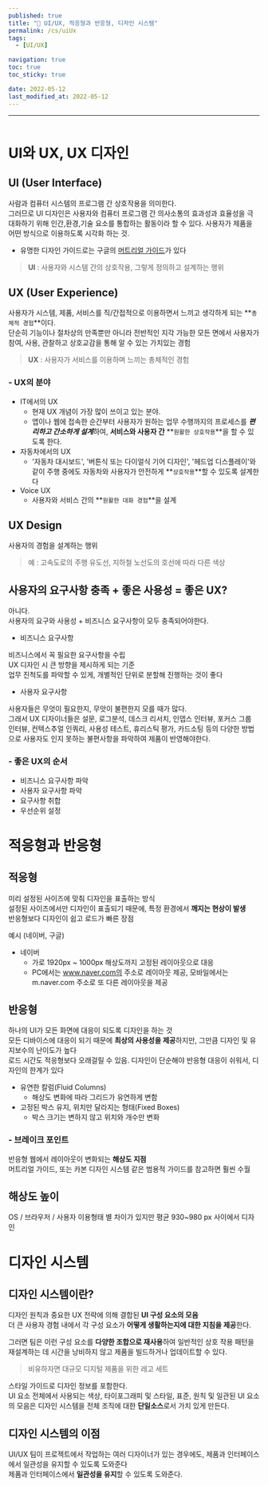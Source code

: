 ```yaml
---
published: true
title: "🌈 UI/UX, 적응형과 반응형, 디자인 시스템"
permalink: /cs/uiUx
tags:
  - [UI/UX]

navigation: true
toc: true
toc_sticky: true

date: 2022-05-12
last_modified_at: 2022-05-12
---
```

****
![]()

# UI와 UX, UX 디자인


##  UI (User Interface)

사람과 컴퓨터 시스템의 프로그램 간 상호작용을 의미한다.<br/>
그러므로 UI 디자인은 사용자와 컴퓨터 프로그램 간 의사소통의 효과성과 효율성을 극대화하기 위해 인간,환경,기술 요소를 통합하는 활동이라 할 수 있다. 사용자가 제품을 어떤 방식으로 이용하도록 시각화 하는 것.<br/>

- 유명한 디자인 가이드로는 구글의  <a href="https://material.io/design">머트리얼 가이드</a>가 있다

> **UI** : 사용자와 시스템 간의 상호작용, 그렇게 정의하고 설계하는 행위


## UX (User Experience)

사용자가 시스템, 제품, 서비스를 직/간접적으로 이용하면서 느끼고 생각하게 되는 **`총체적 경험`**이다. <br/>
단순히 기능이나 절차상의 만족뿐만 아니라 전반적인 지각 가능한 모든 면에서 사용자가 참여, 사용, 관찰하고 상호교감을 통해 알 수 있는 가치있는 경험<br/>

> **UX** : 사용자가 서비스를 이용하며 느끼는 총체적인 경험


### - UX의 분야

- IT에서의 UX
  - 현재 UX 개념이 가장 많이 쓰이고 있는 분야.
  - 앱이나 웹에 접속한 순간부터 사용자가 원하는 업무 수행까지의 프로세스를 ***편리하고 간소하게 설계***하여, **서비스와 사용자 간** **`원활한 상호작용`**을 할 수 있도록 한다.
- 자동차에서의 UX
  - '자동차 대시보드', '버튼식 또는 다이얼식 기어 디자인', '헤드업 디스플레이'와 같이 주행 중에도 자동차와 사용자가 안전하게 **`상호작용`**할 수 있도록 설계한다
- Voice UX
  - 사용자와 서비스 간의 **`원활한 대화 경험`**을 설계



## UX Design

사용자의 경험을 설계하는 행위 <br/>

> 예 : 고속도로의 주행 유도선, 지하철 노선도의 호선에 따라 다른 색상

## 사용자의 요구사항 충족 + 좋은 사용성 = 좋은 UX?

아니다. <br/>
사용자의 요구와 사용성 + 비즈니스 요구사항이 모두 충족되어야한다.<br/>

- 비즈니스 요구사항

비즈니스에서 꼭 필요한 요구사항을 수립<br/>
UX 디자인 시 큰 방향을 제시하게 되는 기준<br/>
업무 진척도를 파악할 수 있게, 개별적인 단위로 분할해 진행하는 것이 좋다<br/>

- 사용자 요구사항

사용자들은 무엇이  필요한지, 무앗이 불편한지 모를 때가 많다.<br/>
그래서 UX 디자이너들은 설문, 로그분석, 데스크 리서치, 인뎁스 인터뷰, 포커스 그룹 인터뷰, 컨텍스추얼 인쿼리, 사용성 테스트, 휴리스틱 평가, 카드소팅 등의 다양한 방법으로 사용자도 인지 못하는 불편사항을 파악하여 제품이 반영해야한다.<br/>

### - 좋은 UX의 순서

- 비즈니스 요구사항 파악
- 사용자 요구사항 파악
- 요구사항 취합
- 우선순위 설정


# 적응형과 반응형

## 적응형

미리 설정된 사이즈에 맞춰 디자인을 표출하는 방식 <br/>
설정된 사이즈에서만 디자인이 표출되기 때문에, 특정 환경에서 **깨지는 현상이 발생** <br/>
반응형보다 디자인이 쉽고 로드가 빠른 장점 <br/>

예시 (네이버, 구글)
- 네이버
  - 가로 1920px ~ 1000px 해상도까지 고정된 레이아웃으로 대응
  - PC에서는 www.naver.com의 주소로 레이아웃 제공, 모바일에서는 m.naver.com 주소로 또 다른 레이아웃을 제공


## 반응형

하나의 UI가 모든 화면에 대응이 되도록 디자인을 하는 것 <br/>
모든 디바이스에 대응이 되기 때문에 **최상의 사용성을 제공**하지만, 그만큼 디자인 및 유지보수의 난이도가 높다 <br/>
로드 시간도 적응형보다 오래걸릴 수 있음. 디자인이 단순해야 반응형 대응이 쉬워서, 디자인의 한계가 있다 <br/>

- 유연한 칼럼(Fluid Columns)
  -  해상도 변화에 따라 그리드가 유연하게 변함
- 고정된 박스 유지, 위치만 달라지는 형태(Fixed Boxes)
  - 박스 크기는 변하지 않고 위치와 개수만 변화

### - 브레이크 포인트

반응형 웹에서 레이아웃이 변화되는 **해상도 지점** <br/>
머트리얼 가이드, 또는 카본 디자인 시스템 같은 범용적 가이드를 참고하면 훨씬 수월 <br/>

## 해상도 높이

OS / 브라우저 / 사용자 이용형태 별 차이가 있지만 평균 930~980 px 사이에서 디자인 <br/>



# 디자인 시스템

## 디자인 시스템이란?

디자인 원칙과 중요한 UX 전략에 의해 결합된 **UI 구성 요소의 모음** <br/>
더 큰 사용자 경험 내에서 각 구성 요소가 **어떻게 생활하는지에 대한 지침을 제공**한다. <br/>

그러면 팀은 이런 구성 요소를 **다양한 조합으로 재사용**하여 일반적인 상호 작용 패턴을 재설계하는 데 시간을 낭비하지 않고 제품을 빌드하거나 업데이트할 수 있다. <br/>

> 비유하자면 대규모 디지털 제품을 위한 레고 세트

스타일 가이드로 디자인 정보를 포함한다. <br/>
UI 요소 전체에서 사용되는 색상, 타이포그래피 및 스타일, 표준, 원칙 및 일관된 UI 요소의 모음은 디자인 시스템을 전체 조직에 대한 **단일소스**로서 가치 있게 만든다. <br/>

## 디자인 시스템의 이점

UI/UX 팀이 프로젝트에서 작업하는 여러 디자이너가 있는 경우에도, 제품과 인터페이스에서 일관성을 유지할 수 있도록 도와준다 <br/>
제품과 인터페이스에서 **일관성을 유지**할 수 있도록 도와준다. <br/>

